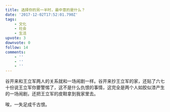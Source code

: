 ```yaml
---
title: 选择你的另一半时，最中意的是什么？
date: '2017-12-02T17:52:01.790Z'
tags:
    - 文化
    - 社会
    - 生活
upvote: 3
downvote: 0
follow: 14
comments:
    - ''
    - ''
    - ''
---
```


谷开来和王立军两人的关系就和一场闹剧一样。谷开来抄王立军的家，还贴了六七十份说王立军你要警惕了，这不是什么仇恨的事情，这完全是两个人如胶似漆产生的一场闹剧，还把王立军的皮鞋拿到我家里去。

唉，一失足成千古恨。
